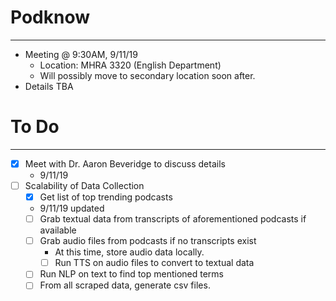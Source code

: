 # Podknow
---
 - Meeting @ 9:30AM, 9/11/19
   - Location: MHRA 3320 (English Department)
   - Will possibly move to secondary location soon after.
 - Details TBA

 # To Do
 ---
 - [x] Meet with Dr. Aaron Beveridge to discuss details
    - 9/11/19
 - [ ] Scalability of Data Collection
   - [x] Get list of top trending podcasts
    - 9/11/19 updated
   - [ ] Grab textual data from transcripts of aforementioned podcasts if available
   - [ ] Grab audio files from podcasts if no transcripts exist
      - At this time, store audio data locally.
      - [ ] Run TTS on audio files to convert to textual data
   - [ ] Run NLP on text to find top mentioned terms
   - [ ] From all scraped data, generate csv files.
